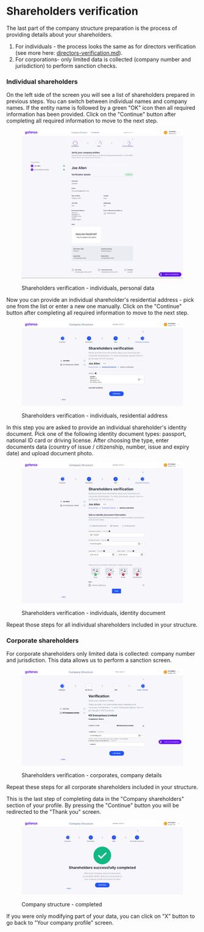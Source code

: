 # Shareholders verification

The last part of the company structure preparation is the process of providing details about your shareholders.

1. For individuals - the process looks the same as for directors verification (see more here: [directors-verification.md](../add-edit-directors/directors-verification.md "mention")).
2. For corporations- only limited data is collected (company number and jurisdiction) to perform sanction checks.

### Individual shareholders

On the left side of the screen you will see a list of shareholders prepared in previous steps. You can switch between individual names and company names. If the entity name is followed by a green "OK" icon then all required information has been provided. Click on the "Continue" button after completing all required information to move to the next step.

<figure><img src="../../../.gitbook/assets/cs_verif_individual.png" alt="Shareholders verification - individuals, personal data"><figcaption><p>Shareholders verification - individuals, personal data</p></figcaption></figure>

Now you can provide an individual shareholder's residential address - pick one from the list or enter a new one manually. Click on the "Continue" button after completing all required information to move to the next step.

<figure><img src="../../../.gitbook/assets/cs_verif_individual_2.png" alt="Shareholders verification - individuals, residential address"><figcaption><p>Shareholders verification - individuals, residential address</p></figcaption></figure>

In this step you are asked to provide an individual shareholder's identity document. Pick one of the following identity document types: passport, national ID card or driving license. After choosing the type, enter documents data (country of issue / citizenship, number, issue and expiry date) and upload document photo.

<figure><img src="../../../.gitbook/assets/cs_verif_individual_3.png" alt="Shareholders verification - individuals, identity document"><figcaption><p>Shareholders verification - individuals, identity document</p></figcaption></figure>

Repeat those steps for all individual shareholders included in your structure.

### Corporate shareholders

For corporate shareholders only limited data is collected: company number and jurisdiction. This data allows us to perform a sanction screen.

<figure><img src="../../../docs/Images/cs_verif.png" alt="Shareholders verification - corporates, company details"><figcaption><p>Shareholders verification - corporates, company details</p></figcaption></figure>

Repeat these steps for all corporate shareholders included in your structure.

This is the last step of completing data in the "Company shareholders" section of your profile. By pressing the "Continue" button you will be redirected to the "Thank you" screen.

<figure><img src="../../../.gitbook/assets/cs_completed.png" alt="Company structure - completed"><figcaption><p>Company structure - completed</p></figcaption></figure>

If you were only modifying part of your data, you can click on "X" button to go back to "Your company profile" screen.
